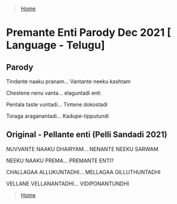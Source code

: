 >[Home](../README.md)

# Premante Enti Parody Dec 2021  [ Language - Telugu]

## Parody

Tindante naaku pranam... Vantante neeku kashtam

Chestene nenu vanta... elaguntadi enti 

Pentala taste vuntadi... Tintene  dokostadi 

Toraga araganantadi... Kadupe-tipputundi


## Original - Pellante enti (Pelli Sandadi 2021)

NUVVANTE NAAKU DHAIRYAM… NENANTE NEEKU SARWAM

NEEKU NAAKU PREMA… PREMANTE ENTI?

CHALLAGAA ALLUKUNTADHI… MELLAGAA GILLUTHUNTADHI

VELLANE VELLANANTADHI… VIDIPONANTUNDHI

>[Home](../README.md)
